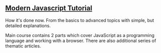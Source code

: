 
## [Modern Javascript Tutorial](https://javascript.info/)

How it's done now. From the basics to advanced topics with simple, but detailed explanations.

Main course contains 2 parts which cover JavaScript as a programming language and working with a browser. There are also additional series of thematic articles.
